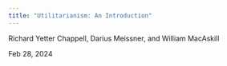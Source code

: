 ```yaml
---
title: "Utilitarianism: An Introduction"
---
```


Richard Yetter Chappell, Darius Meissner, and William MacAskill

Feb 28, 2024
